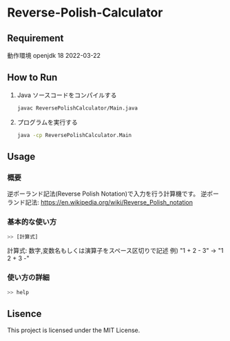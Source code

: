 # Reverse-Polish-Calculator

## Requirement
動作環境
openjdk 18 2022-03-22

## How to Run
1. Java ソースコードをコンパイルする
   ```bash
   javac ReversePolishCalculator/Main.java
   ```
2. プログラムを実行する
   ```bash
   java -cp ReversePolishCalculator.Main
   ```

## Usage
### 概要
逆ポーランド記法(Reverse Polish Notation)で入力を行う計算機です。
逆ポーランド記法: https://en.wikipedia.org/wiki/Reverse_Polish_notation

### 基本的な使い方
``` bash
>> [計算式]
```
計算式: 数字,変数名もしくは演算子をスペース区切りで記述
例) "1 + 2 - 3" -> "1 2 + 3 -"

### 使い方の詳細
``` bash
>> help
```

## Lisence
This project is licensed under the MIT License.
